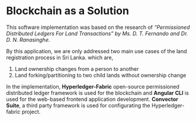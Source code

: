 # Blockchain as a Solution

This software implementation was based on the research of *“Permissioned Distributed Ledgers For Land Transactions” by Ms. D. T. Fernando and Dr. D. N. Ranasinghe*.

By this application, we are only addressed two main use cases of the land registration process in Sri Lanka. which are,

1. Land ownership changes from a person to another
2. Land forking/partitioning to two child lands without ownership change

In the implementation, **Hyperledger-Fabric** open-source permissioned distributed ledger framework is used for the blockchain and **Angular CLI** is used for the web-based frontend application development.
**Convector Suite**, a third party framework is used for configurating the Hyperledger-fabric project.
